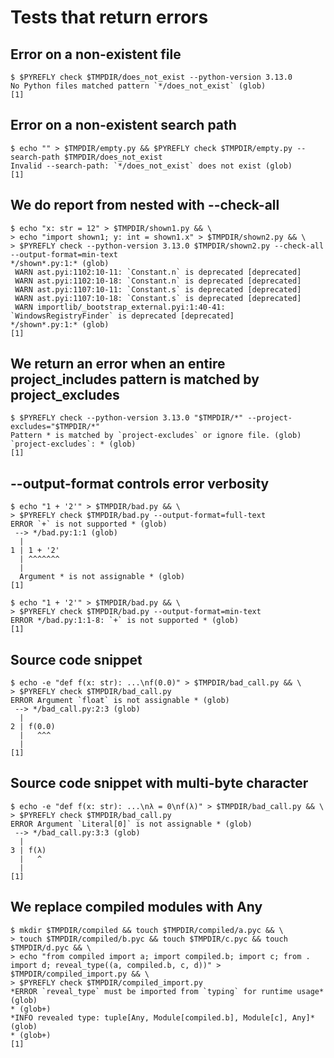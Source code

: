 # Tests that return errors

## Error on a non-existent file

```scrut {output_stream: stderr}
$ $PYREFLY check $TMPDIR/does_not_exist --python-version 3.13.0
No Python files matched pattern `*/does_not_exist` (glob)
[1]
```

## Error on a non-existent search path

```scrut {output_stream: stderr}
$ echo "" > $TMPDIR/empty.py && $PYREFLY check $TMPDIR/empty.py --search-path $TMPDIR/does_not_exist
Invalid --search-path: `*/does_not_exist` does not exist (glob)
[1]
```

## We do report from nested with --check-all

```scrut
$ echo "x: str = 12" > $TMPDIR/shown1.py && \
> echo "import shown1; y: int = shown1.x" > $TMPDIR/shown2.py && \
> $PYREFLY check --python-version 3.13.0 $TMPDIR/shown2.py --check-all --output-format=min-text
*/shown*.py:1:* (glob)
 WARN ast.pyi:1102:10-11: `Constant.n` is deprecated [deprecated]
 WARN ast.pyi:1102:10-18: `Constant.n` is deprecated [deprecated]
 WARN ast.pyi:1107:10-11: `Constant.s` is deprecated [deprecated]
 WARN ast.pyi:1107:10-18: `Constant.s` is deprecated [deprecated]
 WARN importlib/_bootstrap_external.pyi:1:40-41: `WindowsRegistryFinder` is deprecated [deprecated]
*/shown*.py:1:* (glob)
[1]
```

## We return an error when an entire project_includes pattern is matched by project_excludes

```scrut {output_stream: stderr}
$ $PYREFLY check --python-version 3.13.0 "$TMPDIR/*" --project-excludes="$TMPDIR/*"
Pattern * is matched by `project-excludes` or ignore file. (glob)
`project-excludes`: * (glob)
[1]
```

## --output-format controls error verbosity

```scrut
$ echo "1 + '2'" > $TMPDIR/bad.py && \
> $PYREFLY check $TMPDIR/bad.py --output-format=full-text
ERROR `+` is not supported * (glob)
 --> */bad.py:1:1 (glob)
  |
1 | 1 + '2'
  | ^^^^^^^
  |
  Argument * is not assignable * (glob)
[1]
```

```scrut
$ echo "1 + '2'" > $TMPDIR/bad.py && \
> $PYREFLY check $TMPDIR/bad.py --output-format=min-text
ERROR */bad.py:1:1-8: `+` is not supported * (glob)
[1]
```

## Source code snippet

```scrut
$ echo -e "def f(x: str): ...\nf(0.0)" > $TMPDIR/bad_call.py && \
> $PYREFLY check $TMPDIR/bad_call.py
ERROR Argument `float` is not assignable * (glob)
 --> */bad_call.py:2:3 (glob)
  |
2 | f(0.0)
  |   ^^^
  |
[1]
```

## Source code snippet with multi-byte character

```scrut
$ echo -e "def f(x: str): ...\nλ = 0\nf(λ)" > $TMPDIR/bad_call.py && \
> $PYREFLY check $TMPDIR/bad_call.py
ERROR Argument `Literal[0]` is not assignable * (glob)
 --> */bad_call.py:3:3 (glob)
  |
3 | f(λ)
  |   ^
  |
[1]
```

## We replace compiled modules with Any

```scrut
$ mkdir $TMPDIR/compiled && touch $TMPDIR/compiled/a.pyc && \
> touch $TMPDIR/compiled/b.pyc && touch $TMPDIR/c.pyc && touch $TMPDIR/d.pyc && \
> echo "from compiled import a; import compiled.b; import c; from . import d; reveal_type((a, compiled.b, c, d))" > $TMPDIR/compiled_import.py && \
> $PYREFLY check $TMPDIR/compiled_import.py
*ERROR `reveal_type` must be imported from `typing` for runtime usage* (glob)
* (glob+)
*INFO revealed type: tuple[Any, Module[compiled.b], Module[c], Any]* (glob)
* (glob+)
[1]
```
